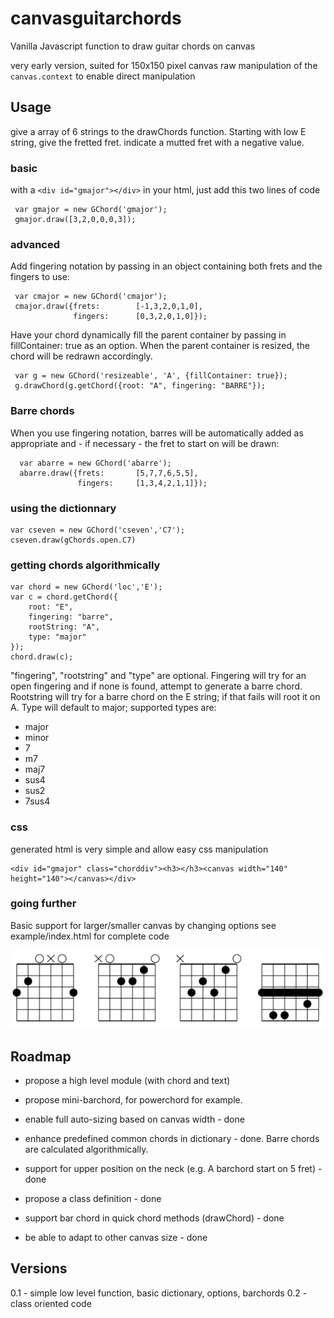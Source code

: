 # canvasguitarchords
Vanilla Javascript function to draw guitar chords on canvas

very early version, suited for 150x150 pixel canvas
raw manipulation of the `canvas.context` to enable direct manipulation

Usage
-----
give a array of 6 strings to the drawChords function. Starting with low E string, give the fretted fret.
indicate a mutted fret with a negative value.

### basic 
with a `<div id="gmajor"></div>` in your html, just add this two lines of code
```
 var gmajor = new GChord('gmajor');
 gmajor.draw([3,2,0,0,0,3]);
```

### advanced
Add fingering notation by passing in an object containing both frets and the fingers to use:
```
 var cmajor = new GChord('cmajor');
 cmajor.draw({frets: 		[-1,3,2,0,1,0],
        	  fingers: 		[0,3,2,0,1,0]});
```

Have your chord dynamically fill the parent container by passing in fillContainer: true as an option.  When the parent container is resized, the chord will be
redrawn accordingly.
```
 var g = new GChord('resizeable', 'A', {fillContainer: true});
 g.drawChord(g.getChord({root: "A", fingering: "BARRE"});
```

### Barre chords

When you use fingering notation, barres will be automatically added as appropriate and - if necessary - the fret to start on will be drawn:

```
  var abarre = new GChord('abarre');
  abarre.draw({frets:		[5,7,7,6,5,5],
        	   fingers:		[1,3,4,2,1,1]});
```


###  using the dictionnary 
```
var cseven = new GChord('cseven','C7');
cseven.draw(gChords.open.C7)
```
### getting chords algorithmically
```
var chord = new GChord('loc','E');
var c = chord.getChord({
	root: "E",
	fingering: "barre",
	rootString: "A",
	type: "major"
});
chord.draw(c);
```
"fingering", "rootstring" and "type" are optional.  Fingering will try for an open fingering and if none is found, attempt to generate
a barre chord.  Rootstring will try for a barre chord on the E string; if that fails will root it on A. Type will default to major; supported types are:
 - major
 - minor
 - 7
 - m7
 - maj7 
 - sus4
 - sus2
 - 7sus4

### css
generated html is very simple and allow easy css manipulation 
```
<div id="gmajor" class="chorddiv"><h3></h3><canvas width="140" height="140"></canvas></div>
```

### going further
Basic support for larger/smaller canvas by changing options
see example/index.html for complete code


![output sample](example/out.png)

Roadmap
-------
* propose a high level module (with chord and text)
* propose mini-barchord, for powerchord for example.


* enable full auto-sizing based on canvas width  - done
* enhance predefined common chords in dictionary - done.  Barre chords are calculated algorithmically.
* support for upper position on the neck (e.g. A barchord start on 5 fret) - done
* propose a class definition - done
* support bar chord in quick chord methods (drawChord) - done
* be able to adapt to other canvas size - done 

Versions 
--------
0.1 - simple low level function, basic dictionary, options, barchords
0.2 - class oriented code
